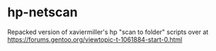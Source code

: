 # hp-netscan
Repacked version of xaviermiller's hp "scan to folder" scripts over at https://forums.gentoo.org/viewtopic-t-1061884-start-0.html
